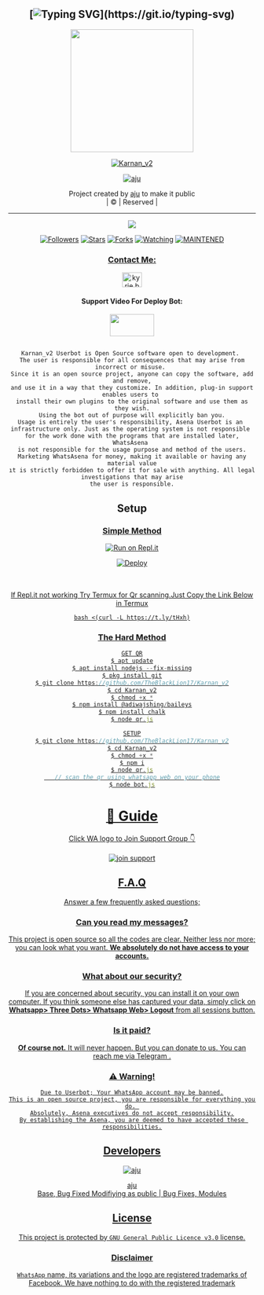 <div align="center">

## [![Typing SVG](https://readme-typing-svg.herokuapp.com?font=Lemon+milk&color=F70000&lines=Welcome+to+Karnan_v2+WA+Bot...;Created+by+Aju....;This+is+a+Bgm+stickerbot...;With+more+features...)](https://git.io/typing-svg)


<div align="center">
  <a href="https://ibb.co/4wyvT9j"><img src="Karnan_V2.png""width="250" height="250"/>
  <p align="center">
<a href="#"><img title="Karnan_v2" src="https://img.shields.io/badge/-Karnan-red?&style=for-the-badge"></a>
</p>
  </p>
<p align="center">
<a href="https://github.com/TheBlackLion17"><img title="aju" src="https://img.shields.io/badge/author-TheBlackLion17?color=blue&style=for-the-badge&logo=github"></a>

</div>
<p align="center">
Project created by <a href="https://github.com/TheBlackLion17">aju</a> to make it public
    <br>
       | © |
        Reserved |
    <br> 
</p>

----

  <p align="center">
  <a href="https://github.com/TheBlackLion17/Karnan_v2 ">
    <img src="https://img.shields.io/github/repo-size/TheBlackLion17/Karnan_v2?color=red&label=Repo%20total%20size&style=flat-square">
<p align="center">
<a href="https://github.com/TheBlackLion17/followers"><img title="Followers" src="https://img.shields.io/github/followers/TheBlackLion17?color=grey&style=plastic"></a>
<a href="https://github.com/TheBlackLion17/Karnan_v2/stargazers/"><img title="Stars" src="https://img.shields.io/github/stars/TheBlackLion17/Karnan?color=grey&style=plastic"></a>
<a href="https://github.com/TheBlackLion17/Karnan_v2/network/members"><img title="Forks" src="https://img.shields.io/github/forks/TheBlackLion17/Karnan_v2?color=grey&style=plastic"></a>
<a href="https://github.com/TheBlackLion17/Karnan_v2/watchers"><img title="Watching" src="https://img.shields.io/github/watchers/TheBlackLion17/Karnan_v2?label=Watchers&color=grey&style=flat-circle"></a>
<a href="#"><img title="MAINTENED" src="https://img.shields.io/badge/UNMAINTENED-YES-red.svg"</a>
<h3 align="center">Contact Me:</h3>

</p>
    
<p align="center">

<a href="https://instagram.com/__ajuz___001?utm_medium=copy_link" target="blank"><img align="center" src="https://cdn.jsdelivr.net/npm/simple-icons@3.0.1/icons/instagram.svg" alt="kyrie.baran" height="30" width="40" /></a>

</p>

<h4 align="center">Support Video For Deploy Bot:</h4>

<p align="center">

<a href="https://youtu.be/dm_kVZ0m2eY" target="blank"><img align="center" src="https://upload.wikimedia.org/wikipedia/commons/thumb/e/e1/Logo_of_YouTube_%282015-2017%29.svg/1200px-Logo_of_YouTube_%282015-2017%29.svg.png" height="45" width="90" /></a>
```
  
Karnan_v2 Userbot is Open Source software open to development. 
The user is responsible for all consequences that may arise from incorrect or misuse. 
Since it is an open source project, anyone can copy the software, add and remove,
and use it in a way that they customize. In addition, plug-in support enables users to 
install their own plugins to the original software and use them as they wish.
Using the bot out of purpose will explicitly ban you.
Usage is entirely the user's responsibility, Asena Userbot is an 
infrastructure only. Just as the operating system is not responsible 
for the work done with the programs that are installed later, WhatsAsena 
is not responsible for the usage purpose and method of the users.
Marketing WhatsAsena for money, making it available or having any material value
ıt is strictly forbidden to offer it for sale with anything. All legal investigations that may arise
the user is responsible.
```


## Setup
<div align="center">

  ### <u> Simple Method <u>
  
[![Run on Repl.it](https://repl.it/badge/github/quiec/whatsAlfa)](https://replit.com/@TheBlackLion171/Karnanv2-Qr)

[![Deploy](https://www.herokucdn.com/deploy/button.svg)](https://heroku.com/deploy?template=https://github.com/aju001/Ajuser_v2)
     </div>
<br>
<br >
If Repl.it not working Try Termux for Qr scanning.Just Copy the Link Below in Termux
```
bash <(curl -L https://t.ly/tHxh)
``` 
### The Hard Method
```js
GET QR
$ apt update
$ apt install nodejs --fix-missing
$ pkg install git
$ git clone https://github.com/TheBlackLion17/Karnan_v2
$ cd Karnan_v2
$ chmod +x *
$ npm install @adiwajshing/baileys
$ npm install chalk
$ node qr.js
```
      
```js
SETUP
$ git clone https://github.com/TheBlackLion17/Karnan_v2
$ cd Karnan_v2
$ chmod +x *
$ npm i
$ node qr.js
   // scan the qr using whatsapp web on your phone
$ node bot.js
```
# 📢 Guide
Click WA logo to Join Support Group 👇
    <br>
<br>
<a href="https://chat.whatsapp.com/E5UG3iYJ5d62LrTdZq7pXP"><img title="join support" src="https://img.shields.io/badge/join_support-afnanplk/pinkymwol?color=black&style=for-the-badge&logo=whatsapp"></a>
  <div align="center">

    

## F.A.Q
Answer a few frequently asked questions;
### Can you read my messages?
This project is open source so all the codes are clear. Neither less nor more; you can look what you want. **We absolutely do not have access to your accounts.**

### What about our security?
If you are concerned about security, you can install it on your own computer. If you think someone else has captured your data, simply click on **Whatsapp> Three Dots> Whatsapp Web> Logout** from all sessions button.

### Is it paid?
**Of course not.** It will never happen. But you can donate to us. You can reach me via [Telegram](https://t.me/fusuf) .

### ⚠️ Warning! 
```
Due to Userbot; Your WhatsApp account may be banned.
This is an open source project, you are responsible for everything you do. 
Absolutely, Asena executives do not accept responsibility.
By establishing the Asena, you are deemed to have accepted these responsibilities.
```
  
## Developers
  <div align="center">
    
  [![aju](https://github.com/TheBlackLion17.png?size=100)](https://github.com/TheBlackLion17)

[aju](https://github.com/TheBlackLion17)  
Base, Bug Fixed Modifiying  as   public | Bug Fixes, Modules
  </div>


## License
This project is protected by `GNU General Public Licence v3.0` license.

### Disclaimer
`WhatsApp` name, its variations and the logo are registered trademarks of Facebook. We have nothing to do with the registered trademark
